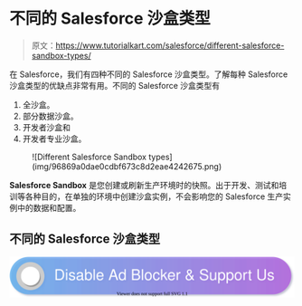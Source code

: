 # 不同的 Salesforce 沙盒类型

> 原文：<https://www.tutorialkart.com/salesforce/different-salesforce-sandbox-types/>

在 Salesforce，我们有四种不同的 Salesforce 沙盒类型。了解每种 Salesforce 沙盒类型的优缺点非常有用。不同的 Salesforce 沙盒类型有

1.  全沙盒。
2.  部分数据沙盒。
3.  开发者沙盒和
4.  开发者专业沙盒。

<figure class="aligncenter">![Different Salesforce Sandbox types](img/96869a0dae0cdbf673c8d2eae4242675.png)</figure>

**Salesforce Sandbox** 是您创建或刷新生产环境时的快照。出于开发、测试和培训等各种目的，在单独的环境中创建沙盒实例，不会影响您的 Salesforce 生产实例中的数据和配置。

## 不同的 Salesforce 沙盒类型

[![](img/925da31b32d6bc3827932f6c8afb11bb.png)](https://www.tutorialkart.com/)